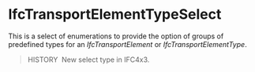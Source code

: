 IfcTransportElementTypeSelect
=============================

This is a select of enumerations to provide the option of groups of predefined types for an _IfcTransportElement_  or _IfcTransportElementType_.

> HISTORY  New select type in IFC4x3.
